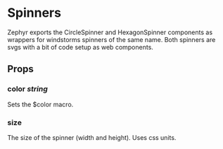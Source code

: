 # Spinners
Zephyr exports the CircleSpinner and HexagonSpinner components as wrappers for
windstorms spinners of the same name. Both spinners are svgs with a bit of code
setup as web components.

## Props

### color _string_
Sets the $color macro.

### size
The size of the spinner (width and height). Uses css units.
